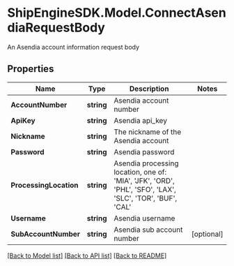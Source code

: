 # ShipEngineSDK.Model.ConnectAsendiaRequestBody
An Asendia account information request body

## Properties

Name | Type | Description | Notes
------------ | ------------- | ------------- | -------------
**AccountNumber** | **string** | Asendia account number | 
**ApiKey** | **string** | Asendia api_key | 
**Nickname** | **string** | The nickname of the Asendia account | 
**Password** | **string** | Asendia password | 
**ProcessingLocation** | **string** | Asendia processing location, one of: &#39;MIA&#39;, &#39;JFK&#39;, &#39;ORD&#39;, &#39;PHL&#39;, &#39;SFO&#39;, &#39;LAX&#39;, &#39;SLC&#39;, &#39;TOR&#39;, &#39;BUF&#39;, &#39;CAL&#39; | 
**Username** | **string** | Asendia username | 
**SubAccountNumber** | **string** | Asendia sub account number | [optional] 

[[Back to Model list]](../../README.md#documentation-for-models) [[Back to API list]](../../README.md#documentation-for-api-endpoints) [[Back to README]](../../README.md)

